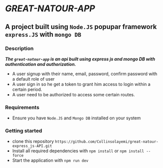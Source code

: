 
# ***GREAT-NATOUR-APP***


## A project built using `Node.JS` popupar framework `express.JS` with `mongo DB`

### Description

***The `great-natour-app` is an api built using express js and mongo DB with authentication and authorization.***

- A user signup with their name, email, password, confirm password with a default role of user
- A user sign in so he get a token to grant him access to login within a certain period. 
- A user need to be authorized to access some certain routes.

### Requirements
- Ensure you have `Node.JS` and `Mongo DB` installed on your system

### Getting started
- clone this repository ```https://github.com/Collinsolayemi/great-natour-express_js-API.git```
- Install all required dependencies with ```npm install``` or ```npm install --force```
- Start the application with ```npm run dev```

